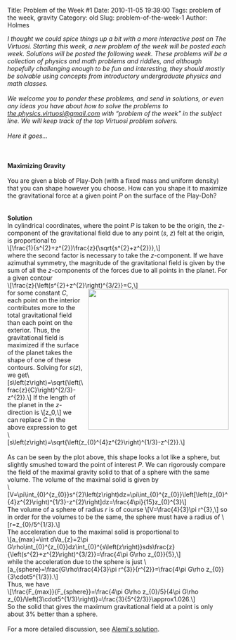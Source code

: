 Title: Problem of the Week #1
Date: 2010-11-05 19:39:00
Tags: problem of the week, gravity
Category: old
Slug: problem-of-the-week-1
Author: Holmes

<div class="MsoNormal"><i>I thought we could spice things up a bit with a more interactive post on The Virtuosi. Starting this week, a new problem of the week will be posted each week. Solutions will be posted the following week. These problems will be a collection of physics and math problems and riddles, and although hopefully challenging enough to be fun and interesting, they should mostly be solvable using concepts from introductory undergraduate physics and math classes.<br /><br /></i></div><div class="MsoNormal"><i>We welcome you to ponder these problems, and send in solutions, or even any ideas you have about how to solve the problems to </i><a href="mailto:the.physics.virtuosi@gmail.com"><i>the.physics.virtuosi@gmail.com</i></a><i> with “problem of the week” in the subject line. We will keep track of the top Virtuosi problem solvers.<br /><br /></i></div><div class="MsoNormal"><i>Here it goes…<br /><br /></i><a name='more'></a><i><br /><br /></i><span style="font-weight: bold;">Maximizing Gravity</span><i><br /><br /></i></div><div class="MsoNormal"><i> </i></div><div class="MsoNormal">You are given a blob of Play-Doh (with a fixed mass and uniform density) that you can shape however you choose. How can you shape it to maximize the gravitational force at a given point <i>P</i> on the surface of the Play-Doh?</div><div class="MsoNormal"></div><!--more--><br /><br /><div class="MsoNormal"><span style="font-weight: bold;">Solution</span></div><div style="margin: 0px; text-indent: 0px;">In cylindrical coordinates, where the point <span style="font-style: italic;">P</span> is taken to be the origin, the <span style="font-style: italic;">z</span>-component of the gravitational field due to any point (<span style="font-style: italic;">s</span>, <span style="font-style: italic;">z</span>) felt at the origin, is proportional to</div><div style="margin: 0px; text-indent: 0px;">\[\frac{1}{s^{2}+z^{2}}\frac{z}{\sqrt{s^{2}+z^{2}}},\]</div><div style="margin: 0px; text-indent: 0px;">where the second factor is necessary to take the <span style="font-style: italic;">z</span>-component. If we have azimuthal symmetry, the magnitude of the gravitational field is given by the sum of all the <span style="font-style: italic;">z</span>-components of the forces due to all points in the planet. For a given contour</div><div style="margin: 0px; text-indent: 0px;">\[\frac{z}{\left(s^{2}+z^{2}\right)^{3/2}}=C,\]</div><div style="margin: 0px; text-indent: 0px;"><a href="http://3.bp.blogspot.com/_kdZd6FJQtZQ/TN9Jgv8f9gI/AAAAAAAAAAM/qdRknJVbCT0/s1600/maxgravity.jpg" onblur="try {parent.deselectBloggerImageGracefully();} catch(e) {}"><img alt="" id="BLOGGER_PHOTO_ID_5539226893663860226" src="http://3.bp.blogspot.com/_kdZd6FJQtZQ/TN9Jgv8f9gI/AAAAAAAAAAM/qdRknJVbCT0/s320/maxgravity.jpg" style="cursor: pointer; float: right; height: 320px; margin: 0pt 0pt 10px 10px; width: 320px;" border="0" /></a></div><div style="margin: 0px; text-indent: 0px;">for some constant <span style="font-style: italic;">C</span>, each point on the interior contributes more to the total gravitational field than each point on the exterior. Thus, the gravitational field is maximized if the surface of the planet takes the shape of one of these contours. Solving for <span style="font-style: italic;">s</span>(<span style="font-style: italic;">z</span>), we get\[s\left(z\right)=\sqrt{\left(\frac{z}{C}\right)^{2/3}-z^{2}}.\] If the length of the planet in the <span style="font-style: italic;">z</span>-direction is \[z_0,\] we can replace <span style="font-style: italic;">C</span> in the above expression to get</div><div style="margin: 0px; text-indent: 0px;">\[s\left(z\right)=\sqrt{\left(z_{0}^{4}z^{2}\right)^{1/3}-z^{2}}.\]</div><div style="margin: 0px; text-indent: 0px;"><br /></div><div style="margin: 0px; text-indent: 0px;">As can be seen by the plot above, this shape looks a lot like a sphere, but slightly smushed toward the point of interest <span style="font-style: italic;">P</span>. We can rigorously compare the field of the maximal gravity solid to that of a sphere with the same volume. The volume of the maximal solid is given by</div><div style="margin: 0px; text-indent: 0px;">\[V=\pi\int_{0}^{z_{0}}s^{2}\left(z\right)dz=\pi\int_{0}^{z_{0}}\left[\left(z_{0}^{4}z^{2}\right)^{1/3}-z^{2}\right]dz=\frac{4\pi}{15}z_{0}^{3}\]</div><div style="margin: 0px; text-indent: 0px;">The volume of a sphere of radius <span style="font-style: italic;">r</span> is of course \[V=\frac{4}{3}\pi r^{3},\] so in order for the volumes to be the same, the sphere must have a radius of \[r=z_{0}/5^{1/3}.\]</div><div style="margin: 0px; text-indent: 0px;">The acceleration due to the maximal solid is proportional to</div><div style="margin: 0px; text-indent: 0px;">\[a_{max}=\int dVa_{z}=2\pi G\rho\int_{0}^{z_{0}}dz\int_{0}^{s\left(z\right)}sds\frac{z}{\left(s^{2}+z^{2}\right)^{3/2}}=\frac{4\pi G\rho z_{0}}{5},\]</div><div style="margin: 0px; text-indent: 0px;">while the acceleration due to the sphere is just \[a_{sphere}=\frac{G\rho\frac{4}{3}\pi r^{3}}{r^{2}}=\frac{4\pi G\rho z_{0}}{3\cdot5^{1/3}}.\]</div><div style="margin: 0px; text-indent: 0px;">Thus, we have</div><div style="margin: 0px; text-indent: 0px;">\[\frac{F_{max}}{F_{sphere}}=\frac{4\pi G\rho z_{0}/5}{4\pi G\rho z_{0}/\left(3\cdot5^{1/3}\right)}=\frac{3}{5^{2/3}}\approx1.026.\]</div><div style="margin: 0px; text-indent: 0px;">So the solid that gives the maximum gravitational field at a point is only about 3% better than a sphere.<br /><br /></div><div style="margin: 0px; text-indent: 0px;">For a more detailed discussion, see <a href="http://pages.physics.cornell.edu/%7Eaalemi/random/planet.pdf">Alemi's solution</a>.</div>
